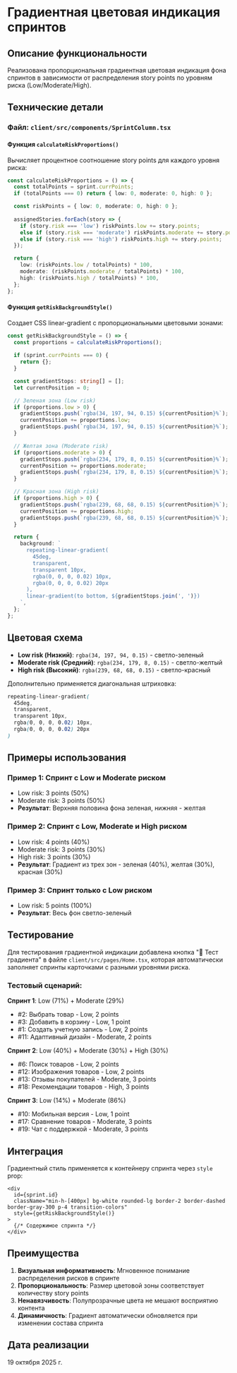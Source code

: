 # Градиентная цветовая индикация спринтов

## Описание функциональности

Реализована пропорциональная градиентная цветовая индикация фона спринтов в зависимости от распределения story points по уровням риска (Low/Moderate/High).

## Технические детали

### Файл: `client/src/components/SprintColumn.tsx`

#### Функция `calculateRiskProportions()`

Вычисляет процентное соотношение story points для каждого уровня риска:

```typescript
const calculateRiskProportions = () => {
  const totalPoints = sprint.currPoints;
  if (totalPoints === 0) return { low: 0, moderate: 0, high: 0 };

  const riskPoints = { low: 0, moderate: 0, high: 0 };
  
  assignedStories.forEach(story => {
    if (story.risk === 'low') riskPoints.low += story.points;
    else if (story.risk === 'moderate') riskPoints.moderate += story.points;
    else if (story.risk === 'high') riskPoints.high += story.points;
  });

  return {
    low: (riskPoints.low / totalPoints) * 100,
    moderate: (riskPoints.moderate / totalPoints) * 100,
    high: (riskPoints.high / totalPoints) * 100,
  };
};
```

#### Функция `getRiskBackgroundStyle()`

Создает CSS linear-gradient с пропорциональными цветовыми зонами:

```typescript
const getRiskBackgroundStyle = () => {
  const proportions = calculateRiskProportions();
  
  if (sprint.currPoints === 0) {
    return {};
  }

  const gradientStops: string[] = [];
  let currentPosition = 0;

  // Зеленая зона (Low risk)
  if (proportions.low > 0) {
    gradientStops.push(`rgba(34, 197, 94, 0.15) ${currentPosition}%`);
    currentPosition += proportions.low;
    gradientStops.push(`rgba(34, 197, 94, 0.15) ${currentPosition}%`);
  }

  // Желтая зона (Moderate risk)
  if (proportions.moderate > 0) {
    gradientStops.push(`rgba(234, 179, 8, 0.15) ${currentPosition}%`);
    currentPosition += proportions.moderate;
    gradientStops.push(`rgba(234, 179, 8, 0.15) ${currentPosition}%`);
  }

  // Красная зона (High risk)
  if (proportions.high > 0) {
    gradientStops.push(`rgba(239, 68, 68, 0.15) ${currentPosition}%`);
    currentPosition += proportions.high;
    gradientStops.push(`rgba(239, 68, 68, 0.15) ${currentPosition}%`);
  }

  return {
    background: `
      repeating-linear-gradient(
        45deg,
        transparent,
        transparent 10px,
        rgba(0, 0, 0, 0.02) 10px,
        rgba(0, 0, 0, 0.02) 20px
      ),
      linear-gradient(to bottom, ${gradientStops.join(', ')})
    `,
  };
};
```

## Цветовая схема

- **Low risk (Низкий)**: `rgba(34, 197, 94, 0.15)` - светло-зеленый
- **Moderate risk (Средний)**: `rgba(234, 179, 8, 0.15)` - светло-желтый
- **High risk (Высокий)**: `rgba(239, 68, 68, 0.15)` - светло-красный

Дополнительно применяется диагональная штриховка:
```css
repeating-linear-gradient(
  45deg,
  transparent,
  transparent 10px,
  rgba(0, 0, 0, 0.02) 10px,
  rgba(0, 0, 0, 0.02) 20px
)
```

## Примеры использования

### Пример 1: Спринт с Low и Moderate риском
- Low risk: 3 points (50%)
- Moderate risk: 3 points (50%)
- **Результат**: Верхняя половина фона зеленая, нижняя - желтая

### Пример 2: Спринт с Low, Moderate и High риском
- Low risk: 4 points (40%)
- Moderate risk: 3 points (30%)
- High risk: 3 points (30%)
- **Результат**: Градиент из трех зон - зеленая (40%), желтая (30%), красная (30%)

### Пример 3: Спринт только с Low риском
- Low risk: 5 points (100%)
- **Результат**: Весь фон светло-зеленый

## Тестирование

Для тестирования градиентной индикации добавлена кнопка "🎨 Тест градиента" в файле `client/src/pages/Home.tsx`, которая автоматически заполняет спринты карточками с разными уровнями риска.

### Тестовый сценарий:

**Спринт 1**: Low (71%) + Moderate (29%)
- #2: Выбрать товар - Low, 2 points
- #3: Добавить в корзину - Low, 1 point
- #1: Создать учетную запись - Low, 2 points
- #11: Адаптивный дизайн - Moderate, 2 points

**Спринт 2**: Low (40%) + Moderate (30%) + High (30%)
- #6: Поиск товаров - Low, 2 points
- #12: Изображения товаров - Low, 2 points
- #13: Отзывы покупателей - Moderate, 3 points
- #18: Рекомендации товаров - High, 3 points

**Спринт 3**: Low (14%) + Moderate (86%)
- #10: Мобильная версия - Low, 1 point
- #17: Сравнение товаров - Moderate, 3 points
- #19: Чат с поддержкой - Moderate, 3 points

## Интеграция

Градиентный стиль применяется к контейнеру спринта через `style` prop:

```tsx
<div
  id={sprint.id}
  className="min-h-[400px] bg-white rounded-lg border-2 border-dashed border-gray-300 p-4 transition-colors"
  style={getRiskBackgroundStyle()}
>
  {/* Содержимое спринта */}
</div>
```

## Преимущества

1. **Визуальная информативность**: Мгновенное понимание распределения рисков в спринте
2. **Пропорциональность**: Размер цветовой зоны соответствует количеству story points
3. **Ненавязчивость**: Полупрозрачные цвета не мешают восприятию контента
4. **Динамичность**: Градиент автоматически обновляется при изменении состава спринта

## Дата реализации

19 октября 2025 г.

